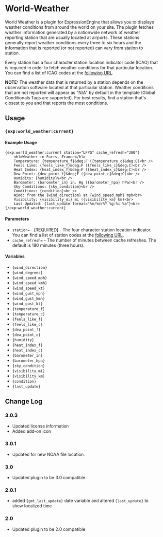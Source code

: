# World-Weather

World Weather is a plugin for ExpressionEngine that allows you to displays weather conditions from around the world on your site. The plugin fetches weather information generated by a nationwide network of weather reporting station that are usually located at airports. These stations generally report weather conditions every three to six hours and the information that is reported (or not reported) can vary from station to station.

Every station has a four character station location indicator code (ICAO) that is required in order to fetch weather conditions for that particular location. You can find a list of ICAO codes at the [following URL](http://weather.gov/tg/siteloc.shtml).

**NOTE:** The weather data that is returned by a station depends on the observation software located at that particular station. Weather conditions that are not reported will appear as "N/A" by default in the template (Global Conditionals Tags are supported). For best results, find a station that's closest to you and that reports the most conditions.

## Usage

### `{exp:world_weather:current}`

#### Example Usage

```
{exp:world_weather:current station="LFPG" cache_refresh="300"}
	<h1>Weather in Paris, France</h1>
	Temperature: {temperature_f}&deg;F ({temperature_c}&deg;C)<br />
	Feels Like: {feels_like_f}&deg;F ({feels_like_c}&deg;C)<br />
	Heat Index: {heat_index_f}&deg;F ({heat_index_c}&deg;C)<br />
	Dew Point: {dew_point_f}&deg;F ({dew_point_c}&deg;C)<br />
	Humidity: {humidity}%<br />
	Barometer: {barometer_in} in. Hg ({barometer_hpa} hPa)<br />
	Sky Conditions: {sky_condition}<br />
	Conditions: {condition}<br />
	Wind: from the {wind_direction} at {wind_speed_mph} mph<br>
	Visibility: {visibility_mi} mi ({visibility_km} km)<br>
	Last Updated: {last_update format="%m/%d/%Y %g:%i %a"}<br>
{/exp:world_weather:current}
```

#### Parameters

- `station=` - [REQUIRED] - The four character station location indicator. You can find a list of station codes at the [following URL](http://weather.gov/tg/siteloc.shtml).
- `cache_refresh=` - The number of minutes between cache refreshes. The default is 180 minutes (three hours).

#### Variables

- `{wind_direction}`
- `{wind_degrees}`
- `{wind_speed_mph}`
- `{wind_speed_kmh}`
- `{wind_speed_kt}`
- `{wind_gust_mph}`
- `{wind_gust_kmh}`
- `{wind_gust_kt}`
- `{temperature_f}`
- `{temperature_c}`
- `{feels_like_f}`
- `{feels_like_c}`
- `{dew_point_f}`
- `{dew_point_c}`
- `{humidity}`
- `{heat_index_f}`
- `{heat_index_c}`
- `{barometer_in}`
- `{barometer_hpa}`
- `{sky_condition}`
- `{visibility_mi}`
- `{visibility_km}`
- `{condition}`
- `{last_update}`

## Change Log

### 3.0.3

- Updated license information
- Added add-on icon

### 3.0.1

- Updated for new NOAA file location.

### 3.0

- Updated plugin to be 3.0 compatible

### 2.0.1

- added `{gmt_last_update}` date variable and altered `{last_update}` to show localized time

### 2.0

- Updated plugin to be 2.0 compatible
